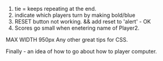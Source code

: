 1. tie = keeps repeating at the end.
2. indicate which players turn by making bold/blue
3. RESET button not working.
	&& add reset to 'alert' - OK
4. Scores go small when enetering name of Player2.

MAX WIDTH 950px
Any other great tips for CSS.

Finally - an idea of how to go about how to player computer. 

